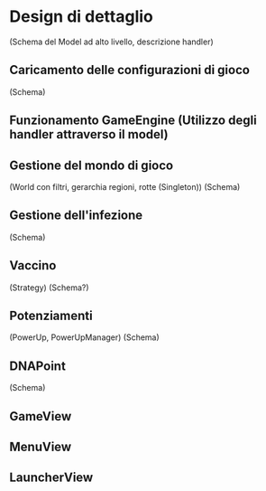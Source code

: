 # Design di dettaglio

(Schema del Model ad alto livello, descrizione handler)

## Caricamento delle configurazioni di gioco
(Schema)

## Funzionamento GameEngine (Utilizzo degli handler attraverso il model)

## Gestione del mondo di gioco
(World con filtri, gerarchia regioni, rotte (Singleton))
(Schema)

## Gestione dell'infezione
(Schema)

## Vaccino
(Strategy)
(Schema?)

## Potenziamenti
(PowerUp, PowerUpManager)
(Schema)

## DNAPoint
(Schema)

## GameView

## MenuView

## LauncherView
